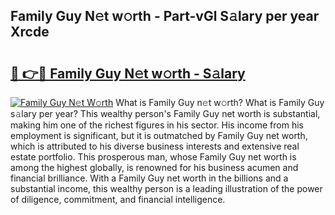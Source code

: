 ## Family Guy N𝚎t w𝚘rth - Part-vGl S𝚊lary per year Xrcde

# <h2><a href="http://gc48mc4.nevu.top/?p=Family+Guy">🔗 👉🔴 Family Guy N𝚎t w𝚘rth - S𝚊lary</a></h2>

[![Family Guy N𝚎t W𝚘rth](https://i.imgur.com/Oavwk0R.jpeg)](http://gc48mc4.nevu.top/?p=Family+Guy)
What is Family Guy n𝚎t w𝚘rth? What is Family Guy s𝚊lary per year?
This wealthy person's Family Guy net worth is substantial, making him one of the richest figures in his sector. His income from his employment is significant, but it is outmatched by Family Guy net worth, which is attributed to his diverse business interests and extensive real estate portfolio. This prosperous man, whose Family Guy net worth is among the highest globally, is renowned for his business acumen and financial brilliance. With a Family Guy net worth in the billions and a substantial income, this wealthy person is a leading illustration of the power of diligence, commitment, and financial intelligence.
